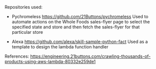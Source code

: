 Repositories used: 
- Pychromeless https://github.com/21Buttons/pychromeless
  Used to automate actions on the Whole Foods sales-flyer page to select the specified state and store and then fetch the sales-flyer for that particular store 

- Alexa https://github.com/alexa/skill-sample-python-fact
  Used as a template to design the lambda function handler 

References: 
https://engineering.21buttons.com/crawling-thousands-of-products-using-aws-lambda-80332e259de1
